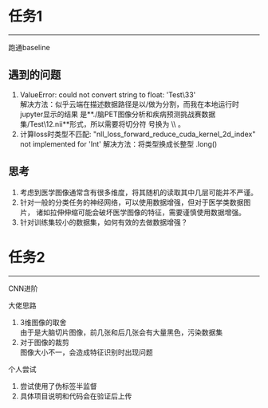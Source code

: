 # 任务1
***
跑通baseline
## 遇到的问题
1. ValueError: could not convert string to float: 'Test\\33'  
解决方法：似乎云端在描述数据路径是以/做为分割，而我在本地运行时jupyter显示的结果
是**./脑PET图像分析和疾病预测挑战赛数据集/Test\12.nii**形式，所以需要将切分符
号换为 \\\\ 。
2. 计算loss时类型不匹配:
"nll_loss_forward_reduce_cuda_kernel_2d_index" not implemented for 'Int' 
解决方法：将类型换成长整型 .long()
## 思考
1. 考虑到医学图像通常含有很多维度，将其随机的读取其中几层可能并不严谨。
2. 针对一般的分类任务的神经网络，可以使用数据增强，但对于医学类数据图片，
诸如拉伸伸缩可能会破坏医学图像的特征，需要谨慎使用数据增强。
3. 针对训练集较小的数据集，如何有效的去做数据增强？

# 任务2
***
CNN进阶   

大佬思路
1. 3维图像的取舍  
由于是大脑切片图像，前几张和后几张会有大量黑色，污染数据集
2. 对于图像的裁剪  
图像大小不一，会造成特征识别时出现问题

个人尝试
1. 尝试使用了伪标签半监督
2. 具体项目说明和代码会在验证后上传